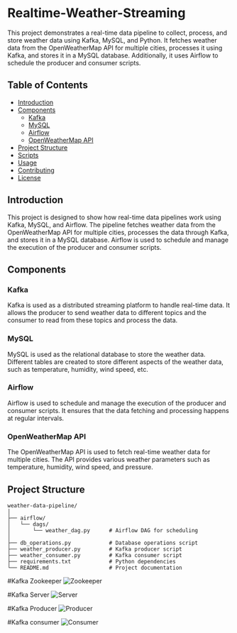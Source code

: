 # Realtime-Weather-Streaming

This project demonstrates a real-time data pipeline to collect, process, and store weather data using Kafka, MySQL, and Python. It fetches weather data from the OpenWeatherMap API for multiple cities, processes it using Kafka, and stores it in a MySQL database. Additionally, it uses Airflow to schedule the producer and consumer scripts.

## Table of Contents

- [Introduction](#introduction)
- [Components](#components)
  - [Kafka](#kafka)
  - [MySQL](#mysql)
  - [Airflow](#airflow)
  - [OpenWeatherMap API](#openweathermap-api)
- [Project Structure](#project-structure)
- [Scripts](#scripts)
- [Usage](#usage)
- [Contributing](#contributing)
- [License](#license)

## Introduction

This project is designed to show how real-time data pipelines work using Kafka, MySQL, and Airflow. The pipeline fetches weather data from the OpenWeatherMap API for multiple cities, processes the data through Kafka, and stores it in a MySQL database. Airflow is used to schedule and manage the execution of the producer and consumer scripts.

## Components

### Kafka

Kafka is used as a distributed streaming platform to handle real-time data. It allows the producer to send weather data to different topics and the consumer to read from these topics and process the data.

### MySQL

MySQL is used as the relational database to store the weather data. Different tables are created to store different aspects of the weather data, such as temperature, humidity, wind speed, etc.

### Airflow

Airflow is used to schedule and manage the execution of the producer and consumer scripts. It ensures that the data fetching and processing happens at regular intervals.

### OpenWeatherMap API

The OpenWeatherMap API is used to fetch real-time weather data for multiple cities. The API provides various weather parameters such as temperature, humidity, wind speed, and pressure.

## Project Structure

```plaintext
weather-data-pipeline/
│
├── airflow/
│   └── dags/
│       └── weather_dag.py      # Airflow DAG for scheduling
│
├── db_operations.py            # Database operations script
├── weather_producer.py         # Kafka producer script
├── weather_consumer.py         # Kafka consumer script
├── requirements.txt            # Python dependencies
└── README.md                   # Project documentation
```
#Kafka Zookeeper
![Zookeeper](https://github.com/atharva49/Realtime-Weather-Streaming/assets/56105570/b272905c-306f-4b8d-8bce-cdb7537a5eff)

#Kafka Server
![Server](https://github.com/atharva49/Realtime-Weather-Streaming/assets/56105570/9a4c5668-fea5-4db8-8631-05ce0c8b7196)

#Kafka Producer
![Producer](https://github.com/atharva49/Realtime-Weather-Streaming/assets/56105570/0995a3bc-87f9-4c60-b221-26ccdd25f8d9)

#Kafka consumer
![Consumer](https://github.com/atharva49/Realtime-Weather-Streaming/assets/56105570/65e8cbd0-6797-43df-8dfd-8b0d3f72fb1c)
